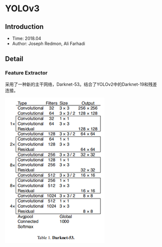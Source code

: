 # YOLOv3

## Introduction

* Time: 2018.04
* Author: Joseph Redmon, Ali Farhadi

## Detail

### Feature Extractor

采用了一种新的主干网络，Darknet-53。结合了YOLOv2中的Darknet-19和残差连接。

![Darknet-53](../../../Resource/Pictures/yolov3-darknet53.png 'Darknet-53')


